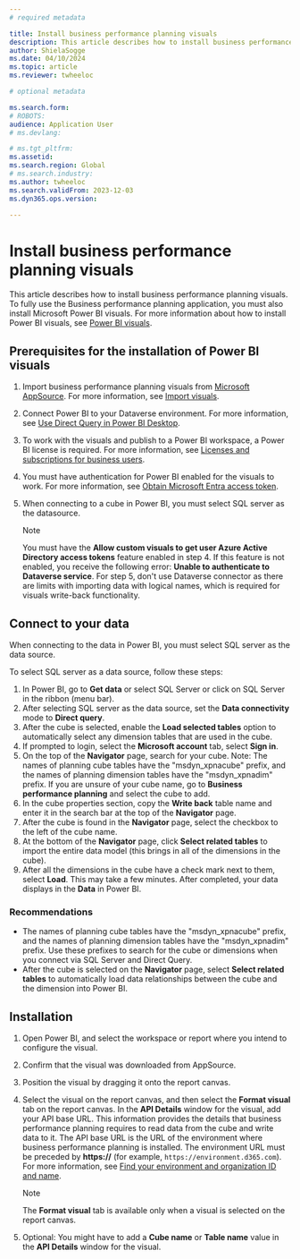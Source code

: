 ```yaml
---
# required metadata

title: Install business performance planning visuals
description: This article describes how to install business performance planning visuals.
author: ShielaSogge
ms.date: 04/10/2024
ms.topic: article
ms.reviewer: twheeloc

# optional metadata

ms.search.form: 
# ROBOTS: 
audience: Application User
# ms.devlang: 

# ms.tgt_pltfrm: 
ms.assetid: 
ms.search.region: Global
# ms.search.industry: 
ms.author: twheeloc
ms.search.validFrom: 2023-12-03
ms.dyn365.ops.version: 

---
```

# Install business performance planning visuals

This article describes how to install business performance planning visuals. To fully use the Business performance planning application, you must also install Microsoft Power BI visuals. For more information about how to install Power BI visuals, see [Power BI visuals](/power-bi/developer/visuals).

## Prerequisites for the installation of Power BI visuals

1. Import business performance planning visuals from [Microsoft AppSource](https://appsource.microsoft.com). For more information, see [Import visuals](/power-bi/developer/visuals/import-visual).
2. Connect Power BI to your Dataverse environment. For more information, see [Use Direct Query in Power BI Desktop](/power-bi/connect-data/desktop-use-directquery).
3. To work with the visuals and publish to a Power BI workspace, a Power BI license is required.  For more information, see [Licenses and subscriptions for business users](/power-bi/consumer/end-user-license).
4. You must have authentication for Power BI enabled for the visuals to work.  For more information, see [Obtain Microsoft Entra access token](/fabric/admin/organizational-visuals#obtain-microsoft-entra-access-token).
5. When connecting to a cube in Power BI, you must select SQL server as the datasource.


   > [!NOTE]
    > You must have the **Allow custom visuals to get user Azure Active Directory access tokens** feature enabled in step 4. If this feature is not enabled, you receive the following error: **Unable to authenticate to Dataverse service**.
   > For step 5, don't use Dataverse connector as there are limits with importing data with logical names, which is required for visuals write-back functionality. 

## Connect to your data
When connecting to the data in Power BI, you must select SQL server as the data source.

To select SQL server as a data source, follow these steps: 
1. In Power BI, go to **Get data** or select SQL Server or click on SQL Server in the ribbon (menu bar).
2. After selecting SQL server as the data source, set the **Data connectivity** mode to **Direct query**.
3. After the cube is selected, enable the **Load selected tables** option to automatically select any dimension tables that are used in the cube.
4.	If prompted to login, select the **Microsoft account** tab, select **Sign in**.
5.	On the top of the **Navigator** page, search for your cube.  Note: The names of planning cube tables have the "msdyn_xpnacube" prefix, and the names of planning dimension tables have the "msdyn_xpnadim" prefix. If you are unsure of your cube name, go to **Business performance planning** and select the cube to add.
6.	In the cube properties section, copy the **Write back** table name and enter it in the search bar at the top of the **Navigator** page.
7.	After the cube is found in the **Navigator** page, select the checkbox to the left of the cube name.
8.	At the bottom of the **Navigator** page, click **Select related tables** to import the entire data model (this brings in all of the dimensions in the cube).
9. After all the dimensions in the cube have a check mark next to them, select **Load**. This may take a few minutes. After completed, your data displays in the **Data** in Power BI.


### Recommendations

- The names of planning cube tables have the "msdyn\_xpnacube" prefix, and the names of planning dimension tables have the "msdyn\_xpnadim" prefix. Use these prefixes to search for the cube or dimensions when you connect via SQL Server and Direct Query.
- After the cube is selected on the **Navigator** page, select **Select related tables** to automatically load data relationships between the cube and the dimension into Power BI.

## Installation

1. Open Power BI, and select the workspace or report where you intend to configure the visual.
2. Confirm that the visual was downloaded from AppSource.
3. Position the visual by dragging it onto the report canvas.
4. Select the visual on the report canvas, and then select the **Format visual** tab on the report canvas. In the **API Details** window for the visual, add your API base URL. This information provides the details that business performance planning requires to read data from the cube and write data to it. The API base URL is the URL of the environment where business performance planning is installed. The environment URL must be preceded by **https://** (for example, `https://environment.d365.com`). For more information, see [Find your environment and organization ID and name](/power-platform/admin/determine-org-id-name).

    > [!NOTE]
    > The **Format visual** tab is available only when a visual is selected on the report canvas.

5. Optional: You might have to add a **Cube name** or **Table name** value in the **API Details** window for the visual.

